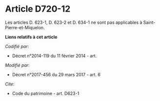 # Article D720-12

Les articles D. 623-1, D. 623-2 et D. 634-1 ne sont pas applicables à Saint-Pierre-et-Miquelon.

**Liens relatifs à cet article**

_Codifié par_:

  - Décret n°2014-119 du 11 février 2014 - art.

_Modifié par_:

  - Décret n°2017-456 du 29 mars 2017 - art. 6

_Cite_:

  - Code du patrimoine - art. D623-1
